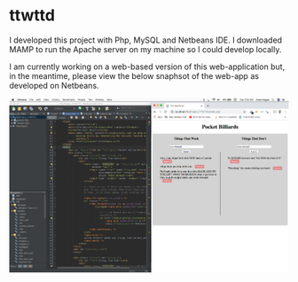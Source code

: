 # ttwttd

I developed this project with Php, MySQL and Netbeans IDE. I downloaded MAMP to run the Apache server on my machine so I could develop locally.

I am currently working on a web-based version of this web-application but, in the meantime, please view the below snaphsot of the web-app as developed on Netbeans.

![Image of TTWTTD Web Application in Browser](https://github.com/builtthorough/ttwttd/blob/master/images/TTWTTD_Netbeans%20Screenshot_11-12-19.png)
